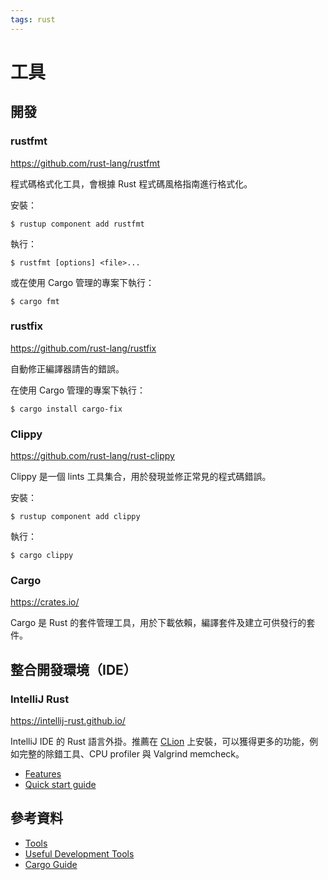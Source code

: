 ```yaml
---
tags: rust
---
```


# 工具

## 開發

### rustfmt

https://github.com/rust-lang/rustfmt

程式碼格式化工具，會根據 Rust 程式碼風格指南進行格式化。

安裝：

```shell
$ rustup component add rustfmt
```

執行：

```shell
$ rustfmt [options] <file>...
```

或在使用 Cargo 管理的專案下執行：

```shell
$ cargo fmt
```

### rustfix

https://github.com/rust-lang/rustfix

自動修正編譯器請告的錯誤。

在使用 Cargo 管理的專案下執行：

```shell
$ cargo install cargo-fix
```

### Clippy

https://github.com/rust-lang/rust-clippy

Clippy 是一個 lints 工具集合，用於發現並修正常見的程式碼錯誤。

安裝：

```shell
$ rustup component add clippy
```

執行：

```shell
$ cargo clippy
```

### Cargo

https://crates.io/

Cargo 是 Rust 的套件管理工具，用於下載依賴，編譯套件及建立可供發行的套件。

## 整合開發環境（IDE）

### IntelliJ Rust

https://intellij-rust.github.io/

IntelliJ IDE 的 Rust 語言外掛。推薦在 [CLion](https://www.jetbrains.com/clion/) 上安裝，可以獲得更多的功能，例如完整的除錯工具、CPU profiler 與 Valgrind memcheck。

- [Features](https://intellij-rust.github.io/features/)
- [Quick start guide](https://intellij-rust.github.io/docs/quick-start.html)

## 參考資料

- [Tools](https://www.rust-lang.org/tools)
- [Useful Development Tools](https://doc.rust-lang.org/book/appendix-04-useful-development-tools.html)
- [Cargo Guide](https://doc.rust-lang.org/cargo/guide/)
